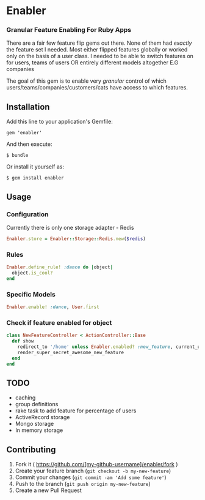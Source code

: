 # Enabler

### Granular Feature Enabling For Ruby Apps

There are a fair few feature flip gems out there. None of them had *exactly* the feature set I needed. Most either flipped features globally or worked only on the basis of a user class. I needed to be able to switch features on for users, teams of users OR entirely different models altogether E.G companies

The goal of this gem is to enable very *granular* control of which users/teams/companies/customers/cats have access to which features. 


## Installation

Add this line to your application's Gemfile:

    gem 'enabler'

And then execute:

    $ bundle

Or install it yourself as:

    $ gem install enabler

## Usage

### Configuration

Currently there is only one storage adapter - Redis

```Ruby
Enabler.store = Enabler::Storage::Redis.new($redis)
```

### Rules

```Ruby
Enabler.define_rule! :dance do |object|
  object.is_cool?
end
```

### Specific Models

```Ruby
Enabler.enable! :dance, User.first
```

### Check if feature enabled for object

```Ruby
class NewFeatureController < ActionController::Base
  def show
    redirect_to '/home' unless Enabler.enabled? :new_feature, current_user
    render_super_secret_awesome_new_feature
  end
end
```



## TODO
* caching
* group definitions
* rake task to add feature for percentage of users
* ActiveRecord storage
* Mongo storage
* In memory storage


## Contributing

1. Fork it ( https://github.com/[my-github-username]/enabler/fork )
2. Create your feature branch (`git checkout -b my-new-feature`)
3. Commit your changes (`git commit -am 'Add some feature'`)
4. Push to the branch (`git push origin my-new-feature`)
5. Create a new Pull Request
